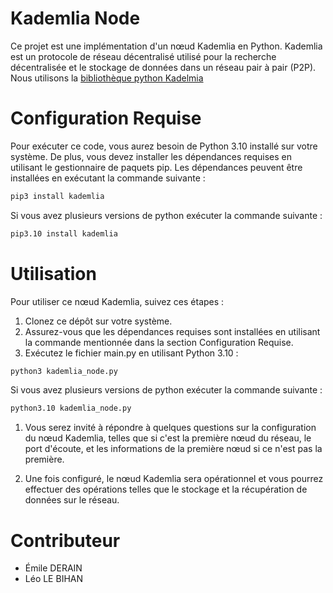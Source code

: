 # Kademlia Node
Ce projet est une implémentation d'un nœud Kademlia en Python. Kademlia est un protocole de réseau décentralisé utilisé pour la recherche décentralisée et le stockage de données dans un réseau pair à pair (P2P). Nous utilisons la [bibliothèque python Kadelmia](https://github.com/bmuller/kademlia)


# Configuration Requise
Pour exécuter ce code, vous aurez besoin de Python 3.10 installé sur votre système. De plus, vous devez installer les dépendances requises en utilisant le gestionnaire de paquets pip. Les dépendances peuvent être installées en exécutant la commande suivante :

```bash
pip3 install kademlia
```
Si vous avez plusieurs versions de python exécuter la commande suivante :
```bash
pip3.10 install kademlia
```


# Utilisation
Pour utiliser ce nœud Kademlia, suivez ces étapes :
1. Clonez ce dépôt sur votre système.
2. Assurez-vous que les dépendances requises sont installées en utilisant la commande mentionnée dans la section Configuration Requise.
3. Exécutez le fichier main.py en utilisant Python 3.10 :

```bash
python3 kademlia_node.py 
```
Si vous avez plusieurs versions de python exécuter la commande suivante :
```bash
python3.10 kademlia_node.py 
```

1. Vous serez invité à répondre à quelques questions sur la configuration du nœud Kademlia, telles que si c'est la première nœud du réseau, le port d'écoute, et les informations de la première nœud si ce n'est pas la première.

2. Une fois configuré, le nœud Kademlia sera opérationnel et vous pourrez effectuer des opérations telles que le stockage et la récupération de données sur le réseau.

# Contributeur
* Émile DERAIN
* Léo LE BIHAN
